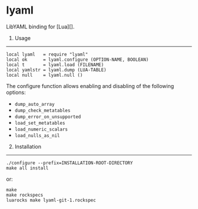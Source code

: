lyaml
=====

LibYAML binding for [Lua][].

1. Usage
--------

    local lyaml   = require "lyaml"
    local ok      = lyaml.configure (OPTION-NAME, BOOLEAN)
    local t       = lyaml.load (FILENAME)
    local yamlstr = lyaml.dump (LUA-TABLE)
    local null    = lyaml.null ()

The configure function allows enabling and disabling of the following
options:    

 * `dump_auto_array`
 * `dump_check_metatables`
 * `dump_error_on_unsupported`
 * `load_set_metatables`
 * `load_numeric_scalars`
 * `load_nulls_as_nil`


2. Installation
---------------

    ./configure --prefix=INSTALLATION-ROOT-DIRECTORY
    make all install

or:

    make
    make rockspecs
    luarocks make lyaml-git-1.rockspec
